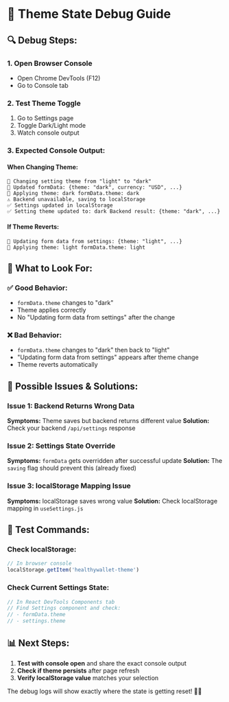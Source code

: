 # 🐛 Theme State Debug Guide

## 🔍 **Debug Steps:**

### **1. Open Browser Console**
- Open Chrome DevTools (F12)
- Go to Console tab

### **2. Test Theme Toggle**
1. Go to Settings page
2. Toggle Dark/Light mode
3. Watch console output

### **3. Expected Console Output:**

#### **When Changing Theme:**
```
🔧 Changing setting theme from "light" to "dark"
📝 Updated formData: {theme: "dark", currency: "USD", ...}
🎨 Applying theme: dark formData.theme: dark
⚠️ Backend unavailable, saving to localStorage
✅ Settings updated in localStorage
✅ Setting theme updated to: dark Backend result: {theme: "dark", ...}
```

#### **If Theme Reverts:**
```
🔄 Updating form data from settings: {theme: "light", ...}
🎨 Applying theme: light formData.theme: light
```

## 🎯 **What to Look For:**

### **✅ Good Behavior:**
- `formData.theme` changes to "dark"
- Theme applies correctly
- No "Updating form data from settings" after the change

### **❌ Bad Behavior:**
- `formData.theme` changes to "dark" then back to "light"
- "Updating form data from settings" appears after theme change
- Theme reverts automatically

## 🔧 **Possible Issues & Solutions:**

### **Issue 1: Backend Returns Wrong Data**
**Symptoms:** Theme saves but backend returns different value
**Solution:** Check your backend `/api/settings` response

### **Issue 2: Settings State Override**
**Symptoms:** `formData` gets overridden after successful update
**Solution:** The `saving` flag should prevent this (already fixed)

### **Issue 3: localStorage Mapping Issue**
**Symptoms:** localStorage saves wrong value
**Solution:** Check localStorage mapping in `useSettings.js`

## 🧪 **Test Commands:**

### **Check localStorage:**
```javascript
// In browser console
localStorage.getItem('healthywallet-theme')
```

### **Check Current Settings State:**
```javascript
// In React DevTools Components tab
// Find Settings component and check:
// - formData.theme
// - settings.theme
```

## 📊 **Next Steps:**

1. **Test with console open** and share the exact console output
2. **Check if theme persists** after page refresh
3. **Verify localStorage value** matches your selection

The debug logs will show exactly where the state is getting reset! 🕵️‍♂️
